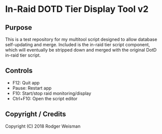 In-Raid DOTD Tier Display Tool v2
=================================

Purpose
-------
This is a test repository for my multitool script designed to allow database
self-updating and merge. Included is the in-raid tier script component, which
will eventually be stripped down and merged with the original DotD in-raid
tier script.

Controls
--------

* F12: Quit app
* Pause: Restart app
* F10: Start/stop raid monitoring/display
* Ctrl+F10: Open the script editor

Copyright / Credits
-------------------
Copyright (C) 2018 Rodger Weisman




